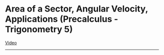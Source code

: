 # Area of a Sector, Angular Velocity, Applications (Precalculus - Trigonometry 5)

[Video](https://www.youtube.com/watch?v=x6wnYbOBCic)

---
